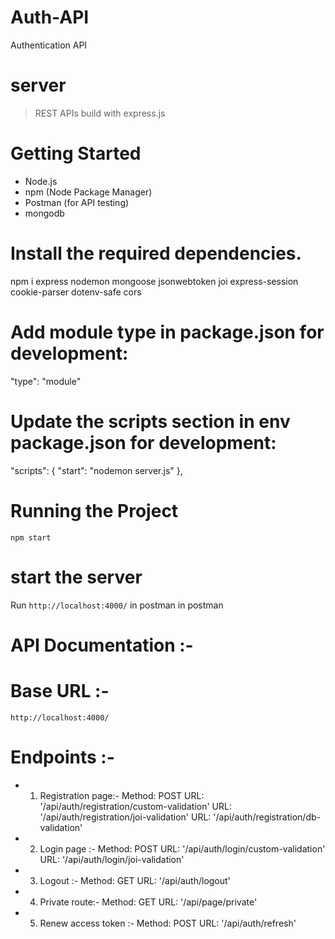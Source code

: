 # Auth-API
Authentication API

# server

> REST APIs build with express.js

# Getting Started

- Node.js
- npm (Node Package Manager)
- Postman (for API testing)
- mongodb

# Install the required dependencies.

npm i express nodemon mongoose jsonwebtoken joi express-session cookie-parser dotenv-safe cors 

# Add module type in package.json for development:

"type": "module"

# Update the scripts section in env package.json for development:

"scripts": {
"start": "nodemon server.js"
},

# Running the Project

`npm start`

# start the server

Run `http://localhost:4000/` in postman in postman

# API Documentation :-

# Base URL :-

`http://localhost:4000/`

# Endpoints :-

- 1.  Registration page:-
      Method: POST
      URL: '/api/auth/registration/custom-validation'
      URL: '/api/auth/registration/joi-validation'
      URL: '/api/auth/registration/db-validation'

- 2.  Login page :-
      Method: POST
      URL: '/api/auth/login/custom-validation'
      URL: '/api/auth/login/joi-validation'

- 3.  Logout :-
      Method: GET
      URL: '/api/auth/logout'

- 4.  Private route:-
      Method: GET
      URL: '/api/page/private'

- 5.  Renew access token :-
      Method: POST
      URL: '/api/auth/refresh'

